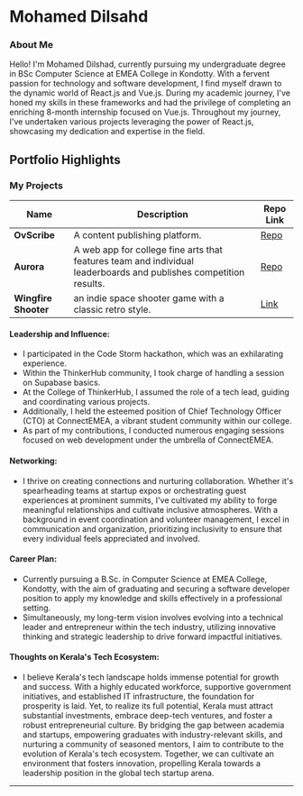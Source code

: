 
# Mohamed Dilsahd

### About Me


Hello! I'm Mohamed Dilshad, currently pursuing my undergraduate degree in BSc Computer Science at EMEA College in Kondotty. With a fervent passion for technology and software development, I find myself drawn to the dynamic world of React.js and Vue.js. During my academic journey, I've honed my skills in these frameworks and had the privilege of completing an enriching 8-month internship focused on Vue.js. Throughout my journey, I've undertaken various projects leveraging the power of React.js, showcasing my dedication and expertise in the field.



## Portfolio Highlights

### My Projects

| Name                | Description                                                               | Repo Link                                                      |
|---------------------|---------------------------------------------------------------------------|----------------------------------------------------------------|
| **OvScribe**            | A content publishing platform.                   |   [Repo](https://github.com/dilshad360/ovScribe "https://github.com/dilshad360/ovScribe")                                                             |
| **Aurora**          | A web app for college fine arts that features team and individual leaderboards and publishes competition results.| [Repo](https://dilshad360.github.io/aurora/)|
| **Wingfire Shooter**        | an indie space shooter game with a classic retro style. | [Link](https://dilshad360.itch.io/wingfire-shooter) |


#### Leadership and Influence:

-   I participated in the Code Storm hackathon, which was an exhilarating experience.
-   Within the ThinkerHub community, I took charge of handling a session on Supabase basics.
-   At the College of ThinkerHub, I assumed the role of a tech lead, guiding and coordinating various projects.
-   Additionally, I held the esteemed position of Chief Technology Officer (CTO) at ConnectEMEA, a vibrant student community within our college.
-   As part of my contributions, I conducted numerous engaging sessions focused on web development under the umbrella of ConnectEMEA.

#### Networking:

-   I thrive on creating connections and nurturing collaboration. Whether it's spearheading teams at startup expos or orchestrating guest experiences at prominent summits, I've cultivated my ability to forge meaningful relationships and cultivate inclusive atmospheres. With a background in event coordination and volunteer management, I excel in communication and organization, prioritizing inclusivity to ensure that every individual feels appreciated and involved.

#### Career Plan:

-   Currently pursuing a B.Sc. in Computer Science at EMEA College, Kondotty, with the aim of graduating and securing a software developer position to apply my knowledge and skills effectively in a professional setting.
-   Simultaneously, my long-term vision involves evolving into a technical leader and entrepreneur within the tech industry, utilizing innovative thinking and strategic leadership to drive forward impactful initiatives.

#### Thoughts on Kerala's Tech Ecosystem:

-   I believe Kerala's tech landscape holds immense potential for growth and success. With a highly educated workforce, supportive government initiatives, and established IT infrastructure, the foundation for prosperity is laid. Yet, to realize its full potential, Kerala must attract substantial investments, embrace deep-tech ventures, and foster a robust entrepreneurial culture. By bridging the gap between academia and startups, empowering graduates with industry-relevant skills, and nurturing a community of seasoned mentors, I aim to contribute to the evolution of Kerala's tech ecosystem. Together, we can cultivate an environment that fosters innovation, propelling Kerala towards a leadership position in the global tech startup arena.


---
